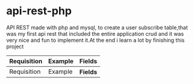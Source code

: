 # api-rest-php
API REST made with php and mysql, 
to create a user subscribe table,that was my first api rest that included the entire application crud 
and it was very nice and fun to implement it.At the end i learn a lot by finishing this project

<table>
  <thead>
    <tr>
      <th>Requisition</th>
      <th>Example</th>
      <th>Fields</th>
    </tr>
  </thead>
  <tbody>
    <tr>
      <td>Requisition</td>
      <td>Example</td>
      <th>Fields</td>
    </tr>
  </tbody>
</table>
